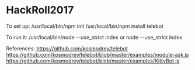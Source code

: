 # HackRoll2017

To set up:
/usr/local/bin/npm init
/usr/local/bin/npm install telebot

To run it:
/usr/local/bin/node --use_strict index or node --use_strict index

References:
https://github.com/kosmodrey/telebot
https://github.com/kosmodrey/telebot/blob/master/examples/module-ask.js
https://github.com/kosmodrey/telebot/blob/master/examples/KittyBot.js


